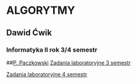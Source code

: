 # ALGORYTMY
## Dawid Ćwik
### Informatyka II rok 3/4 semestr

##[P. Pączkowski](https://inf.ug.edu.pl/~pmp/)
[Zadania laboratoryjne 3 semestr](https://inf.ug.edu.pl/~piotao/?java2016)

[Zadania laboratoryjne 4 semestr](https://inf.ug.edu.pl/~pmp/Z/ASDlabW.html)
